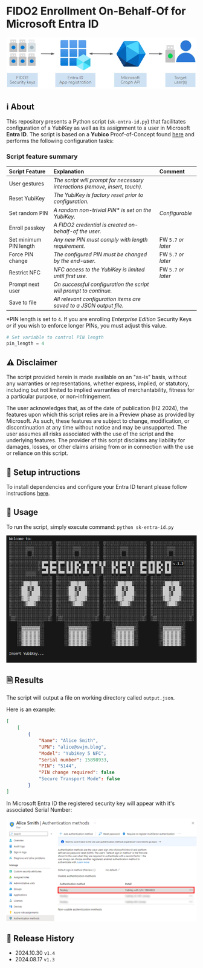 # FIDO2 Enrollment On-Behalf-Of for Microsoft Entra ID 

![](/images/security-key-eobo-with-microsoft-entra-id-integration-overview-diagram.png)

## ℹ️ About
This repository presents a Python script (`sk-entra-id.py`) that facilitates configuration of a YubiKey as well as its assignment to a user in Microsoft **Entra ID**. 
The script is based on a **Yubico** Proof-of-Concept found [here](https://github.com/YubicoLabs/entraId-register-passkeys-on-behalf-of-users) and performs the following configuration tasks:

### Script feature summary

| Script Feature        | Explanation           | Comment  |
|:------------- |:-------------|:-----|
| User gestures | _The script will prompt for necessary interactions (remove, insert, touch)._     |    |
| Reset YubiKey    | _The YubiKey is factory reset prior to configuration._ |  |
| Set random PIN    | _A random non-trivial PIN* is set on the YubiKey._      |_Configurable_ |
| Enroll passkey    | _A FIDO2 credential is created on-behalf-of the user._      |    |
| Set minimum PIN length | _Any new PIN must comply with length requirement._     |   FW ```5.7``` _or later_|
| Force PIN change | _The configured PIN must be changed by the end-user._     |   FW ```5.7``` _or later_|
| Restrict NFC | _NFC access to the YubiKey is limited until first use._     |   FW ```5.7``` _or later_ |
| Prompt next user | _On successful configuration the script will prompt to continue._     |    |
| Save to file | _All relevant configuration items are saved to a JSON output file._     |    |

*PIN length is set to ```4```. If you are enrolling _Enterprise Edition_ Security Keys _or_ if you wish to enforce longer PINs, you must adjust this value.

```python
# Set variable to control PIN length
pin_length = 4

```

## ⚠️ Disclaimer
The script provided herein is made available on an "as-is" basis, without any warranties or representations, whether express, implied, or statutory, including but not limited to implied warranties of merchantability, fitness for a particular purpose, or non-infringement.

The user acknowledges that, as of the date of publication (H2 2024), the features upon which this script relies are in a Preview phase as provided by Microsoft. As such, these features are subject to change, modification, or discontinuation at any time without notice and may be unsupported. The user assumes all risks associated with the use of the script and the underlying features. The provider of this script disclaims any liability for damages, losses, or other claims arising from or in connection with the use or reliance on this script.


## 💾 Setup intructions
To install dependencies and configure your Entra ID tenant please follow instructions [here](https://github.com/JMarkstrom/entra-id-security-key-obo-enrollment/tree/main/docs).

## 📖 Usage
To run the script, simply execute command: `python sk-entra-id.py`

![](/images/security-key-eobo-with-microsoft-entra-id.1.2.gif)


## 🗎 Results
The script will output a file on working directory called `output.json`. 

Here is an example: 

```json
[
    [
        {
            "Name": "Alice Smith",
            "UPN": "alice@swjm.blog",
            "Model": "YubiKey 5 NFC",
            "Serial number": 15898933,
            "PIN": "5144",
            "PIN change required": false
            "Secure Transport Mode": false
        }
]
```

In Microsoft Entra ID the registered security key will appear with it's associated Serial Number:

![](/images/security-key-eobo-with-microsoft-entra-id-added-to-account.png)


## 📜 Release History
* 2024.10.30 `v1.4`
* 2024.08.17 `v1.3`
